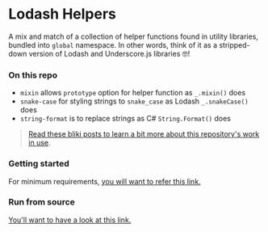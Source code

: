 # Lodash Helpers

A mix and match of a collection of helper functions found in utility libraries, bundled into `global` namespace. In other words, think of it as a stripped-down version of Lodash and Underscore.js libraries :nerd_face:!


### On this repo

- `mixin` allows `prototype` option for helper function as `_.mixin()` does
- `snake-case` for styling strings to `snake_case` as Lodash `_.snakeCase()` does
- `string-format` is to replace strings as C# `String.Format()` does

> [Read these bliki posts to learn a bit more about this repository's work in use][js-bliki].

### Getting started

For minimum requirements, [you will want to refer this link.][getting-started]

### Run from source

[You'll want to have a look at this link.][run-from-source]

[js-bliki]: https://kosalanuwan.github.io/bliki/#javascript
[getting-started]: https://github.com/kosalanuwan/vanilla-js-snippets/#getting-started
[run-from-source]: https://github.com/kosalanuwan/vanilla-js-snippets/#run-from-source